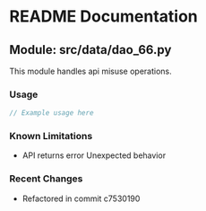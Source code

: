 # README Documentation

## Module: src/data/dao_66.py

This module handles api misuse operations.

### Usage

```javascript
// Example usage here
```

### Known Limitations

- API returns error Unexpected behavior

### Recent Changes

- Refactored in commit c7530190
